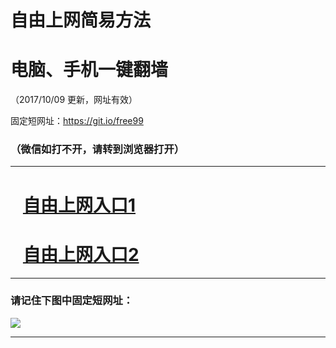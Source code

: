 ﻿# 自由上网简易方法

# 电脑、手机一键翻墙

（2017/10/09 更新，网址有效）

固定短网址：https://git.io/free99

### （微信如打不开，请转到浏览器打开）


***





# &nbsp;&nbsp; <a href="http://ft1441810225.fwq-tz-1001.info/fwqtz01.html?t=100900131476 " target="_blank">自由上网入口1</a>
# &nbsp;&nbsp; <a href="http://ft1870418365.fwq-tz-1002.info/fwqtz02.html?t=100900132263 " target="_blank">自由上网入口2</a>
***

### 请记住下图中固定短网址：

<img src="https://s3-us-west-2.amazonaws.com/fwq-1001/yjfq-20170905okok.png" /> 


***


